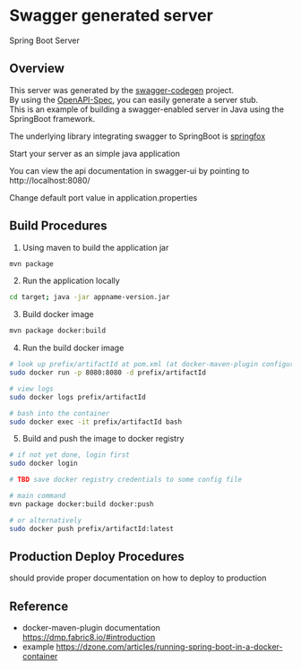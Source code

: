 # Swagger generated server

Spring Boot Server

## Overview  
This server was generated by the [swagger-codegen](https://github.com/swagger-api/swagger-codegen) project.  
By using the [OpenAPI-Spec](https://github.com/swagger-api/swagger-core), you can easily generate a server stub.  
This is an example of building a swagger-enabled server in Java using the SpringBoot framework.  

The underlying library integrating swagger to SpringBoot is [springfox](https://github.com/springfox/springfox)  

Start your server as an simple java application  

You can view the api documentation in swagger-ui by pointing to  
http://localhost:8080/  

Change default port value in application.properties

## Build Procedures

  1) Using maven to build the application jar
```bash
mvn package
```

  2) Run the application locally
```bash
cd target; java -jar appname-version.jar
```

  3) Build docker image
```bash
mvn package docker:build
```

  4) Run the build docker image
```bash
# look up prefix/artifactId at pom.xml (at docker-maven-plugin configuration block)
sudo docker run -p 8080:8080 -d prefix/artifactId

# view logs
sudo docker logs prefix/artifactId

# bash into the container
sudo docker exec -it prefix/artifactId bash
```

  5) Build and push the image to docker registry
```bash
# if not yet done, login first
sudo docker login

# TBD save docker registry credentials to some config file

# main command
mvn package docker:build docker:push

# or alternatively
sudo docker push prefix/artifactId:latest
```

## Production Deploy Procedures

should provide proper documentation on how to deploy to production

## Reference
* docker-maven-plugin documentation https://dmp.fabric8.io/#introduction
* example https://dzone.com/articles/running-spring-boot-in-a-docker-container
